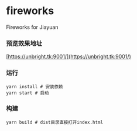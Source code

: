 # fireworks
Fireworks for Jiayuan

### 预览效果地址
[https://unbright.tk:9001/](https://unbright.tk:9001/)

### 运行
```
yarn install # 安装依赖
yarn start # 启动
```

### 构建
```
yarn build # dist目录直接打开index.html
```
